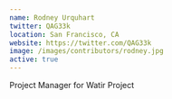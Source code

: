 ```yaml
---
name: Rodney Urquhart
twitter: QAG33k
location: San Francisco, CA
website: https://twitter.com/QAG33k
image: /images/contributors/rodney.jpg 
active: true
---
```


Project Manager for Watir Project 
